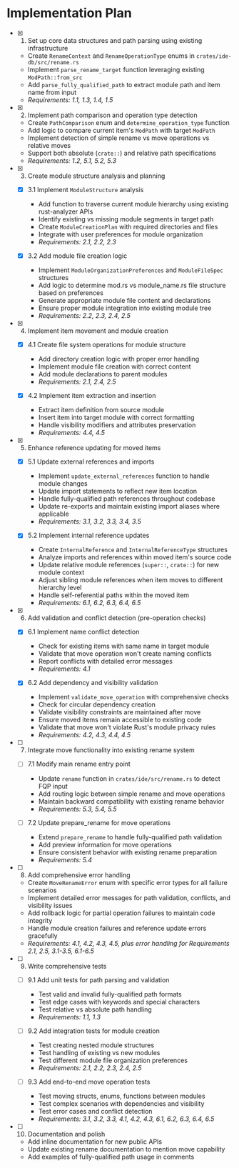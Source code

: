 # Implementation Plan

- [x] 1. Set up core data structures and path parsing using existing infrastructure
  - Create `RenameContext` and `RenameOperationType` enums in `crates/ide-db/src/rename.rs`
  - Implement `parse_rename_target` function leveraging existing `ModPath::from_src`
  - Add `parse_fully_qualified_path` to extract module path and item name from input
  - _Requirements: 1.1, 1.3, 1.4, 1.5_

- [x] 2. Implement path comparison and operation type detection
  - Create `PathComparison` enum and `determine_operation_type` function
  - Add logic to compare current item's `ModPath` with target `ModPath`
  - Implement detection of simple rename vs move operations vs relative moves
  - Support both absolute (`crate::`) and relative path specifications
  - _Requirements: 1.2, 5.1, 5.2, 5.3_

- [x] 3. Create module structure analysis and planning
  - [x] 3.1 Implement `ModuleStructure` analysis
    - Add function to traverse current module hierarchy using existing rust-analyzer APIs
    - Identify existing vs missing module segments in target path
    - Create `ModuleCreationPlan` with required directories and files
    - Integrate with user preferences for module organization
    - _Requirements: 2.1, 2.2, 2.3_

  - [x] 3.2 Add module file creation logic
    - Implement `ModuleOrganizationPreferences` and `ModuleFileSpec` structures
    - Add logic to determine mod.rs vs module_name.rs file structure based on preferences
    - Generate appropriate module file content and declarations
    - Ensure proper module integration into existing module tree
    - _Requirements: 2.2, 2.3, 2.4, 2.5_

- [x] 4. Implement item movement and module creation
  - [x] 4.1 Create file system operations for module structure
    - Add directory creation logic with proper error handling
    - Implement module file creation with correct content
    - Add module declarations to parent modules
    - _Requirements: 2.1, 2.4, 2.5_

  - [x] 4.2 Implement item extraction and insertion
    - Extract item definition from source module
    - Insert item into target module with correct formatting
    - Handle visibility modifiers and attributes preservation
    - _Requirements: 4.4, 4.5_

- [x] 5. Enhance reference updating for moved items
  - [x] 5.1 Update external references and imports
    - Implement `update_external_references` function to handle module changes
    - Update import statements to reflect new item location
    - Handle fully-qualified path references throughout codebase
    - Update re-exports and maintain existing import aliases where applicable
    - _Requirements: 3.1, 3.2, 3.3, 3.4, 3.5_

  - [x] 5.2 Implement internal reference updates
    - Create `InternalReference` and `InternalReferenceType` structures
    - Analyze imports and references within moved item's source code
    - Update relative module references (`super::`, `crate::`) for new module context
    - Adjust sibling module references when item moves to different hierarchy level
    - Handle self-referential paths within the moved item
    - _Requirements: 6.1, 6.2, 6.3, 6.4, 6.5_

- [x] 6. Add validation and conflict detection (pre-operation checks)
  - [x] 6.1 Implement name conflict detection
    - Check for existing items with same name in target module
    - Validate that move operation won't create naming conflicts
    - Report conflicts with detailed error messages
    - _Requirements: 4.1_

  - [x] 6.2 Add dependency and visibility validation
    - Implement `validate_move_operation` with comprehensive checks
    - Check for circular dependency creation
    - Validate visibility constraints are maintained after move
    - Ensure moved items remain accessible to existing code
    - Validate that move won't violate Rust's module privacy rules
    - _Requirements: 4.2, 4.3, 4.4, 4.5_

- [ ] 7. Integrate move functionality into existing rename system
  - [ ] 7.1 Modify main rename entry point
    - Update `rename` function in `crates/ide/src/rename.rs` to detect FQP input
    - Add routing logic between simple rename and move operations
    - Maintain backward compatibility with existing rename behavior
    - _Requirements: 5.3, 5.4, 5.5_

  - [ ] 7.2 Update prepare_rename for move operations
    - Extend `prepare_rename` to handle fully-qualified path validation
    - Add preview information for move operations
    - Ensure consistent behavior with existing rename preparation
    - _Requirements: 5.4_

- [ ] 8. Add comprehensive error handling
  - Create `MoveRenameError` enum with specific error types for all failure scenarios
  - Implement detailed error messages for path validation, conflicts, and visibility issues
  - Add rollback logic for partial operation failures to maintain code integrity
  - Handle module creation failures and reference update errors gracefully
  - _Requirements: 4.1, 4.2, 4.3, 4.5, plus error handling for Requirements 2.1, 2.5, 3.1-3.5, 6.1-6.5_

- [ ] 9. Write comprehensive tests
  - [ ] 9.1 Add unit tests for path parsing and validation
    - Test valid and invalid fully-qualified path formats
    - Test edge cases with keywords and special characters
    - Test relative vs absolute path handling
    - _Requirements: 1.1, 1.3_

  - [ ] 9.2 Add integration tests for module creation
    - Test creating nested module structures
    - Test handling of existing vs new modules
    - Test different module file organization preferences
    - _Requirements: 2.1, 2.2, 2.3, 2.4, 2.5_

  - [ ] 9.3 Add end-to-end move operation tests
    - Test moving structs, enums, functions between modules
    - Test complex scenarios with dependencies and visibility
    - Test error cases and conflict detection
    - _Requirements: 3.1, 3.2, 3.3, 4.1, 4.2, 4.3, 6.1, 6.2, 6.3, 6.4, 6.5_

- [ ] 10. Documentation and polish
  - Add inline documentation for new public APIs
  - Update existing rename documentation to mention move capability
  - Add examples of fully-qualified path usage in comments